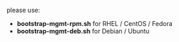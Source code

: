 please use:

- <strong>bootstrap-mgmt-rpm.sh</strong> for RHEL / CentOS / Fedora
- <strong>bootstrap-mgmt-deb.sh</strong> for Debian / Ubuntu
